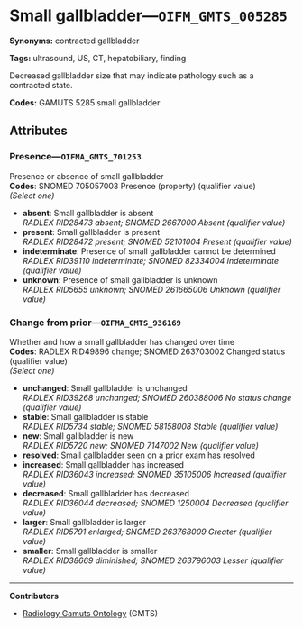 # Small gallbladder—`OIFM_GMTS_005285`

**Synonyms:** contracted gallbladder

**Tags:** ultrasound, US, CT, hepatobiliary, finding

Decreased gallbladder size that may indicate pathology such as a contracted state.

**Codes:** GAMUTS 5285 small gallbladder

## Attributes

### Presence—`OIFMA_GMTS_701253`

Presence or absence of small gallbladder  
**Codes**: SNOMED 705057003 Presence (property) (qualifier value)  
*(Select one)*

- **absent**: Small gallbladder is absent  
_RADLEX RID28473 absent; SNOMED 2667000 Absent (qualifier value)_
- **present**: Small gallbladder is present  
_RADLEX RID28472 present; SNOMED 52101004 Present (qualifier value)_
- **indeterminate**: Presence of small gallbladder cannot be determined  
_RADLEX RID39110 indeterminate; SNOMED 82334004 Indeterminate (qualifier value)_
- **unknown**: Presence of small gallbladder is unknown  
_RADLEX RID5655 unknown; SNOMED 261665006 Unknown (qualifier value)_

### Change from prior—`OIFMA_GMTS_936169`

Whether and how a small gallbladder has changed over time  
**Codes**: RADLEX RID49896 change; SNOMED 263703002 Changed status (qualifier value)  
*(Select one)*

- **unchanged**: Small gallbladder is unchanged  
_RADLEX RID39268 unchanged; SNOMED 260388006 No status change (qualifier value)_
- **stable**: Small gallbladder is stable  
_RADLEX RID5734 stable; SNOMED 58158008 Stable (qualifier value)_
- **new**: Small gallbladder is new  
_RADLEX RID5720 new; SNOMED 7147002 New (qualifier value)_
- **resolved**: Small gallbladder seen on a prior exam has resolved  
- **increased**: Small gallbladder has increased  
_RADLEX RID36043 increased; SNOMED 35105006 Increased (qualifier value)_
- **decreased**: Small gallbladder has decreased  
_RADLEX RID36044 decreased; SNOMED 1250004 Decreased (qualifier value)_
- **larger**: Small gallbladder is larger  
_RADLEX RID5791 enlarged; SNOMED 263768009 Greater (qualifier value)_
- **smaller**: Small gallbladder is smaller  
_RADLEX RID38669 diminished; SNOMED 263796003 Lesser (qualifier value)_

---

**Contributors**

- [Radiology Gamuts Ontology](https://gamuts.net/) (GMTS)